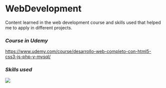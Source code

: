 # WebDevelopment
Content learned in the web development course and skills used that helped me to apply in different projects.

### <i><b>Course in Udemy</b></i>
https://www.udemy.com/course/desarrollo-web-completo-con-html5-css3-js-php-y-mysql/

### <i><b>Skills used</b></i>
<p align="left">
  <a href="https://skillicons.dev">
    <img src="https://skillicons.dev/icons?i=html,css,js,php,mysql,sass,workflows,fetch&perline=14" />
  </a>
</p>
